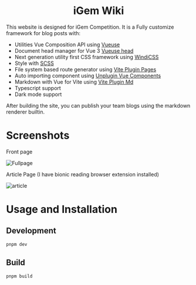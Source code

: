 <div align="center">

<h1>iGem Wiki</h1>

</div>

This website is designed for iGem Competition. It is a Fully customize framework for blog posts with:

- Utilities Vue Composition API using [Vueuse](https://vueuse.org/)
- Document head manager for Vue 3 [Vueuse head](https://github.com/vueuse/head)
- Next generation utility first CSS framework using [WindiCSS](https://windicss.org)
- Style with [SCSS](https://sass-lang.com/)
- File system based route generator using [Vite Plugin Pages](https://github.com/hannoeru/vite-plugin-pages)
- Auto importing component using [Unplugin Vue Components](https://github.com/antfu/unplugin-vue-components)
- Markdown with Vue for Vite using [Vite Plugin Md](https://github.com/antfu/vite-plugin-md)
- Typescript support
- Dark mode support

After building the site, you can publish your team blogs using the markdown renderer builtin.

# Screenshots

Front page

![Fullpage](https://user-images.githubusercontent.com/88016816/177829561-dab82fea-8fa6-40d7-b236-a06d418b95d7.png)

Article Page (I have bionic reading browser extension installed)

![article](https://user-images.githubusercontent.com/88016816/177829572-4d5ca5f8-442e-4f5b-9dfe-ebc17b5b69bd.png)

# Usage and Installation

## Development

```bash
pnpm dev
```

## Build

```bash
pnpm build
```
